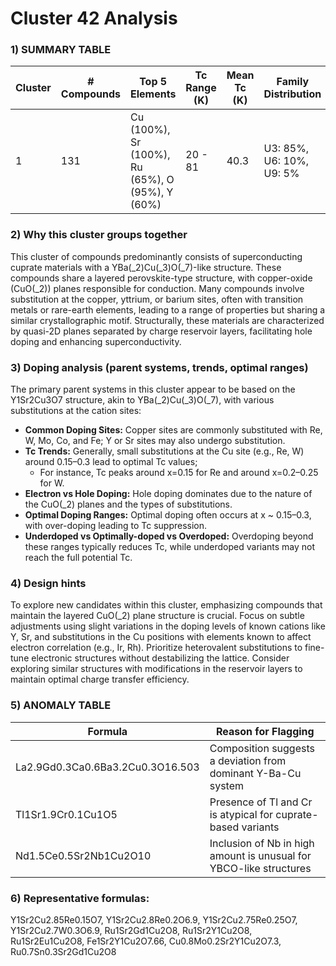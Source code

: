 # Cluster 42 Analysis


### 1) SUMMARY TABLE

| Cluster | # Compounds | Top 5 Elements                          | Tc Range (K) | Mean Tc (K) | Family Distribution | Notes                                         |
|---------|-------------|-----------------------------------------|--------------|-------------|---------------------|----------------------------------------------|
| 1       | 131         | Cu (100%), Sr (100%), Ru (65%), O (95%), Y (60%) | 20 - 81      | 40.3        | U3: 85%, U6: 10%, U9: 5% | Mainly hole-doped cuprates; YBCO-like structures |

### 2) **Why this cluster groups together**

This cluster of compounds predominantly consists of superconducting cuprate materials with a YBa\(_2\)Cu\(_3\)O\(_7\)-like structure. These compounds share a layered perovskite-type structure, with copper-oxide (CuO\(_2\)) planes responsible for conduction. Many compounds involve substitution at the copper, yttrium, or barium sites, often with transition metals or rare-earth elements, leading to a range of properties but sharing a similar crystallographic motif. Structurally, these materials are characterized by quasi-2D planes separated by charge reservoir layers, facilitating hole doping and enhancing superconductivity.

### 3) **Doping analysis (parent systems, trends, optimal ranges)**

The primary parent systems in this cluster appear to be based on the Y1Sr2Cu3O7 structure, akin to YBa\(_2\)Cu\(_3\)O\(_7\), with various substitutions at the cation sites:

- **Common Doping Sites:** Copper sites are commonly substituted with Re, W, Mo, Co, and Fe; Y or Sr sites may also undergo substitution.
- **Tc Trends:** Generally, small substitutions at the Cu site (e.g., Re, W) around 0.15–0.3 lead to optimal Tc values; 
  - For instance, Tc peaks around x=0.15 for Re and around x=0.2–0.25 for W.
- **Electron vs Hole Doping:** Hole doping dominates due to the nature of the CuO\(_2\) planes and the types of substitutions.
- **Optimal Doping Ranges:** Optimal doping often occurs at x ~ 0.15–0.3, with over-doping leading to Tc suppression.
- **Underdoped vs Optimally-doped vs Overdoped:** Overdoping beyond these ranges typically reduces Tc, while underdoped variants may not reach the full potential Tc.

### 4) **Design hints**

To explore new candidates within this cluster, emphasizing compounds that maintain the layered CuO\(_2\) plane structure is crucial. Focus on subtle adjustments using slight variations in the doping levels of known cations like Y, Sr, and substitutions in the Cu positions with elements known to affect electron correlation (e.g., Ir, Rh). Prioritize heterovalent substitutions to fine-tune electronic structures without destabilizing the lattice. Consider exploring similar structures with modifications in the reservoir layers to maintain optimal charge transfer efficiency.

### 5) ANOMALY TABLE

| Formula               | Reason for Flagging                              |
|-----------------------|--------------------------------------------------|
| La2.9Gd0.3Ca0.6Ba3.2Cu0.3O16.503 | Composition suggests a deviation from dominant Y-Ba-Cu system |
| Tl1Sr1.9Cr0.1Cu1O5    | Presence of Tl and Cr is atypical for cuprate-based variants |
| Nd1.5Ce0.5Sr2Nb1Cu2O10 | Inclusion of Nb in high amount is unusual for YBCO-like structures |

### 6) **Representative formulas**:  
Y1Sr2Cu2.85Re0.15O7, Y1Sr2Cu2.8Re0.2O6.9, Y1Sr2Cu2.75Re0.25O7, Y1Sr2Cu2.7W0.3O6.9, Ru1Sr2Gd1Cu2O8, Ru1Sr2Y1Cu2O8, Ru1Sr2Eu1Cu2O8, Fe1Sr2Y1Cu2O7.66, Cu0.8Mo0.2Sr2Y1Cu2O7.3, Ru0.7Sn0.3Sr2Gd1Cu2O8